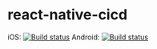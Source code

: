 # react-native-cicd
iOS: [![Build status](https://build.appcenter.ms/v0.1/apps/08df3453-1c1b-4c48-b44e-1c5471df5489/branches/dev/badge)](https://appcenter.ms)
Android: [![Build status](https://build.appcenter.ms/v0.1/apps/b8f4f06c-9a74-4a66-9192-b1f17a0ef5c7/branches/dev/badge)](https://appcenter.ms)
